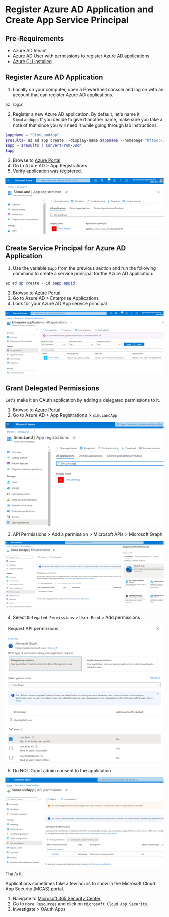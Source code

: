 # Register Azure AD Application and Create App Service Principal

## Pre-Requirements
* Azure AD tenant
* Azure AD User with permissions to register Azure AD applications
* [Azure CLI installed](https://docs.microsoft.com/en-us/cli/azure/install-azure-cli)

## Register Azure AD Application

1.	Locally on your computer, open a PowerShell console and log on with an account that can register Azure AD applications.

```PowerShell
az login
```

2.	Register a new Azure AD application. By default, let's name it `SimuLandApp`. If you decide to give it another name, make sure you take a note of that since you will need it while going through lab instructions.

```PowerShell
$appName = "SimuLandApp"
$results= az ad app create --display-name $appname --homepage "https://localhost/$appname" --reply-urls "https://localhost/$appname" --identifier-uris "https://localhost/$appname"
$app = $results | ConvertFrom-Json
$app
```

3.	Browse to [Azure Portal](https://portal.azure.com/)
4.	Go to Azure AD > App Registrations.
5.	Verify application was registered.
 
![](../../resources/images/deploy/helper_docs/registerAADAppAndSP/2021-05-19_01_aad_app_registrations.png)

## Create Service Principal for Azure AD Application

1.  Use the variable `$app` from the previous section and run the following command to create a service principal for the Azure AD application:

```PowerShell
az ad sp create --id $app.appId
```

2.	Browse to [Azure Portal](https://portal.azure.com/)
3.	Go to Azure AD > Enterprise Applications
4.	Look for your Azure AD App service principal

![](../../resources/images/deploy/helper_docs/registerAADAppAndSP/2021-05-19_02_aad_enterprise_apps.png)

## Grant Delegated Permissions

Let's make it an OAuth application by adding a delegated permissions to it.

1.	Browse to [Azure Portal](https://portal.azure.com/)
2.	Go to Azure AD > App Registrations > `SimuLandApp`

![](../../resources/images/deploy/helper_docs/registerAADAppAndSP/2021-05-19_03_aad_app_registrations.png)

3.	API Permissions > Add a permission > Microsoft APIs > Microsoft Graph

![](../../resources/images/deploy/helper_docs/registerAADAppAndSP/2021-05-19_04_graph_api_permissions.png)

4.	Select `Delegated Permissions` > `User.Read` > Add permissions

![](../../resources/images/deploy/helper_docs/registerAADAppAndSP/2021-05-19_05_graph_user_read.png)

5.	Do NOT Grant admin consent to the application

![](../../resources/images/deploy/helper_docs/registerAADAppAndSP/2021-05-19_06_grant_admin_consent.png)

That’s it.
 
Applications sometimes take a few hours to show in the Microsoft Cloud App Security (MCAS) portal.
1.	Navigate to [Microsoft 365 Security Center](https://security.microsoft.com/)
2.	Go to  `More Resources` and click on `Microsoft Cloud App Security`.
3.	Investigate > OAuth Apps
